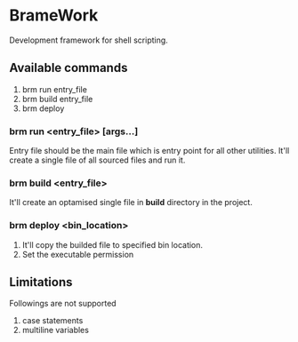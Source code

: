 # BrameWork
Development framework for shell scripting.

## Available commands
1. brm run entry_file
2. brm build entry_file
3. brm deploy

### brm run <entry_file> [args...]
Entry file should be the main file which is entry point for all other utilities.
It'll create a single file of all sourced files and run it.

### brm build <entry_file>
It'll create an optamised single file in **build** directory in the project.

### brm deploy <bin_location>
1. It'll copy the builded file to specified bin location.
2. Set the executable permission

## Limitations
Followings are not supported
1. case statements
2. multiline variables




